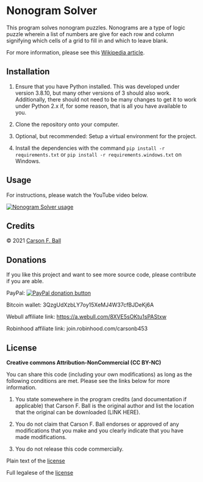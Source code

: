 Nonogram Solver
===============

This program solves nonogram puzzles.  Nonograms are a type of logic puzzle wherein a list of
numbers are give for each row and column signifying which cells of a grid to fill in and which to
leave blank.

For more information, please see this [Wikipedia article](https://en.wikipedia.org/wiki/Nonogram).

Installation
------------
1. Ensure that you have Python installed.  This was developed under version 3.8.10, but many other
versions of 3 should also work.  Additionally, there should not need to be many changes to get it
to work under Python 2.x if, for some reason, that is all you have available to you.

2. Clone the repository onto your computer.

3. Optional, but recommended:  Setup a virtual environment for the project.

4. Install the dependencies with the command `pip install -r requirements.txt` or
`pip install -r requirements.windows.txt` on Windows.

Usage
-----
For instructions, please watch the YouTube video below.

[![Nonogram Solver usage](https://img.youtube.com/vi/_fYG6CJxNKw/hqdefault.jpg)](https://youtu.be/_fYG6CJxNKw)

Credits
-------
© 2021 [Carson F. Ball](<mailto://carson@ballweb.org>)

Donations
---------
If you like this project and want to see more source code, please contribute if you are able.

PayPal: [![PayPal donation button](https://www.paypalobjects.com/en_US/i/btn/btn_donate_LG.gif)](https://www.paypal.com/cgi-bin/webscr?cmd=_s-xclick&hosted_button_id=CT5XNBHGD5TEN)

Bitcoin wallet: 3QzgUdXzbLY7oy15XeMJ4W37cfBJDeKj6A

Webull affiliate link: https://a.webull.com/8XVE5sOKtu1sPAStxw

Robinhood affiliate link: join.robinhood.com/carsonb453

License
-------
**Creative commons Attribution-NonCommercial (CC BY-NC)**

You can share this code (including your own modifications) as long as the following conditions are
met.  Please see the links below for more information.

1. You state somewehere in the program credits (and documentation if applicable) that Carson F. Ball
is the original author and list the location that the original can be downloaded (LINK HERE).

2. You do not claim that Carson F. Ball endorses or approved of any modifications that you make and
you clearly indicate that you have made modifications.

3. You do not release this code commercially.

Plain text of the [license](https://creativecommons.org/licenses/by-nc/4.0/)

Full legalese of the [license](https://creativecommons.org/licenses/by-nc/4.0/legalcode)
